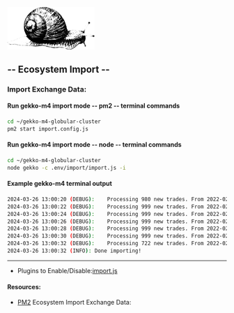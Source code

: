 <img src="https://github.com/universalbit-dev/gekko-m4/blob/master/images/snail.png" width="200" />

## -- Ecosystem Import -- 
### Import Exchange Data:

#### Run gekko-m4 import mode -- pm2 -- terminal commands
```bash
cd ~/gekko-m4-globular-cluster
pm2 start import.config.js
```

#### Run gekko-m4 import mode -- node -- terminal commands
```bash
cd ~/gekko-m4-globular-cluster
node gekko -c .env/import/import.js -i
```
#### Example gekko-m4 terminal output

```bash
2024-03-26 13:00:20 (DEBUG):	Processing 980 new trades. From 2022-02-18 08:01:04 UTC to 2022-02-19 23:06:29 UTC. (2 days)
2024-03-26 13:00:22 (DEBUG):	Processing 999 new trades. From 2022-02-19 23:43:31 UTC to 2022-02-21 23:47:17 UTC. (2 days)
2024-03-26 13:00:24 (DEBUG):	Processing 999 new trades. From 2022-02-21 23:48:02 UTC to 2022-02-24 02:40:50 UTC. (2 days)
2024-03-26 13:00:26 (DEBUG):	Processing 999 new trades. From 2022-02-24 02:41:01 UTC to 2022-02-24 20:15:16 UTC. (18 hours)
2024-03-26 13:00:28 (DEBUG):	Processing 999 new trades. From 2022-02-24 20:17:49 UTC to 2022-02-26 19:10:42 UTC. (2 days)
2024-03-26 13:00:30 (DEBUG):	Processing 999 new trades. From 2022-02-26 19:15:23 UTC to 2022-02-28 17:06:37 UTC. (2 days)
2024-03-26 13:00:32 (DEBUG):	Processing 722 new trades. From 2022-02-28 17:06:45 UTC to 2022-02-28 23:58:28 UTC. (7 hours)
2024-03-26 13:00:32 (INFO):	Done importing!
```

---

* Plugins to Enable/Disable:[import.js](https://github.com/universalbit-dev/gekko-m4/blob/master/.env/import/import.js)

#### Resources:
* [PM2](https://pm2.io/docs/runtime/guide/process-management/) Ecosystem Import Exchange Data:



